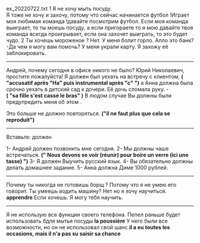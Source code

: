 ex_20220722.txt
1 Я не хочу мыть посуду.  
Я тоже не хочу и захочу, потому что сейчас  начинается футбол !Играет  моя любимая команда !давайте посмотрим футбол. Если моя команда выиграет, то ты моешь посуду, а если пригораете то я мою  давайте твоя команда всегда проигрывает, если она захочет выиграть, то это будет чудо.
2 Ты хочешь мороженое ?
Нет. У меня болит горло.
Алло это банк? -Да чем я могу вам помочь? У меня украли карту. Я захожу её заблокировать.
**********************

Андрей, почему сегодня в офисе никого не было?
Юрий Николаевич, простите пожалуйста! 
Я должен был уехать на встречу с клиентом, 
**( "accusatif après "Ha" puis instrumental après "c" ")**
а Анна должна была срочно уехать в детский сад к дочери. 
Её дочь сломала руку. -  
**( "sa fille s'est cassé le bras" )**
В людом случае Вы должны были предупредить меня об этом . 

Это больше не должно повторяться. 
**("il ne faut plus que cela se reproduit")**

**********************
Вставьте: должен 

1- Андрей должен позвонить мне сегодня.
2- Мы должны чаше встречаться. 
**(" Nous devons se voir (réunir) pour boire un verre (ici une tasse) ")**
3- Я должен Выучить русский язык.
4- Вы обязательно должны делать домашнее задание. 
5- Анна должна Диме 1000 рублей.

****************

Почему ты  никогда не готовишь борщ ?
Потому что я не умею его говорит. 
Ты умеешь водить машину?
Нет но я хочу научиться.  **apprendre**
Если хочешь. Я могу тебя научить.

*****************

Я не использую все функции своего телефона.
Пепел раньше будет использовать бдля мытья посуды  **la poussière**
У него были все возможности, но он не использовал свой шанс 
**il a eu toutes les occasions, mais il n'a pas su saisir sa chance**